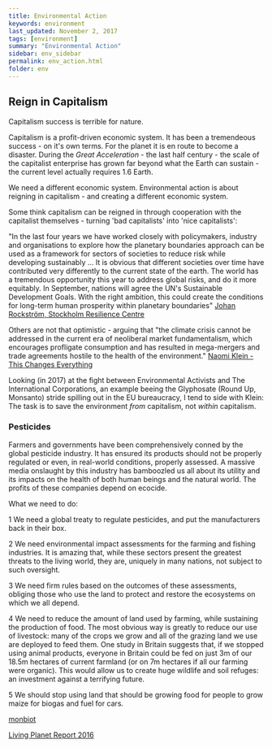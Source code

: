```yaml
---
title: Environmental Action
keywords: environment
last_updated: November 2, 2017
tags: [environment]
summary: "Environmental Action"
sidebar: env_sidebar
permalink: env_action.html
folder: env
---
```



## Reign in Capitalism

Capitalism success is terrible for nature.

Capitalism is a profit-driven economic system.
It has been a tremendeous success - on it's own terms.
For the planet it is en route to become a disaster.
During the *Great Acceleration* - the last half century -
the scale of the capitalist enterprise has grown far
beyond what the Earth can sustain - the current level
actually requires 1.6 Earth.

We need a different economic system.
Environmental action is about reigning in capitalism -
and creating a different economic system.

Some think capitalism can be reigned in through cooperation with
the capitalist themselves - turning 'bad capitalists' into 'nice
capitalists':

"In the last four years we have worked closely with policymakers, industry and organisations to explore how the planetary boundaries approach can be used as a framework for sectors of societies to reduce risk while developing sustainably
...
It is obvious that different societies over time have contributed very differently to the current state of the earth. The world has a tremendous opportunity this year to address global risks, and do it more equitably. In September, nations will agree the UN's Sustainable Development Goals. With the right ambition, this could create the conditions for long-term human prosperity within planetary boundaries"
[Johan Rockström, Stockholm Resilience Centre](http://www.stockholmresilience.org/research/research-news/2015-01-15-planetary-boundaries---an-update.html)

Others are not that optimistic - arguing that "the climate crisis cannot be addressed in the current era of neoliberal market fundamentalism, which encourages profligate consumption and has resulted in mega-mergers and trade agreements hostile to the health of the environment."
[Naomi Klein - This Changes Everything](https://en.wikipedia.org/wiki/This_Changes_Everything)

Looking (in 2017) at the fight between Environmental Activists and The
International Corporations, an example beeing the Glyphosate (Round Up, Monsanto) stride spilling out in the EU bureaucracy, I tend to side with Klein:
The task is to save the environment *from* capitalism,
not *within* capitalism.


### Pesticides

Farmers and governments have been comprehensively conned by
the global pesticide industry.
It has ensured its products should not be properly regulated or even,
in real-world conditions, properly assessed.
A massive media onslaught by this industry has bamboozled us all about
its utility and its impacts on the health of both human beings
and the natural world.
The profits of these companies depend on ecocide.

What we need to do:

1 We need a global treaty to regulate pesticides, and put the manufacturers back in their box.

2 We need environmental impact assessments for the farming and fishing industries. It is amazing that, while these sectors present the greatest threats to the living world, they are, uniquely in many nations, not subject to such oversight.

3 We need firm rules based on the outcomes of these assessments, obliging those who use the land to protect and restore the ecosystems on which we all depend.

4 We need to reduce the amount of land used by farming, while sustaining the production of food. The most obvious way is greatly to reduce our use of livestock: many of the crops we grow and all of the grazing land we use are deployed to feed them. One study in Britain suggests that, if we stopped using animal products, everyone in Britain could be fed on just 3m of our 18.5m hectares of current farmland (or on 7m hectares if all our farming were organic). This would allow us to create huge wildlife and soil refuges: an investment against a terrifying future.

5 We should stop using land that should be growing food for people to grow maize for biogas and fuel for cars.



[monbiot](https://www.theguardian.com/commentisfree/2017/oct/20/insectageddon-farming-catastrophe-climate-breakdown-insect-populations)


[Living Planet Report 2016](http://wwf.panda.org/about_our_earth/all_publications/lpr_2016/)
